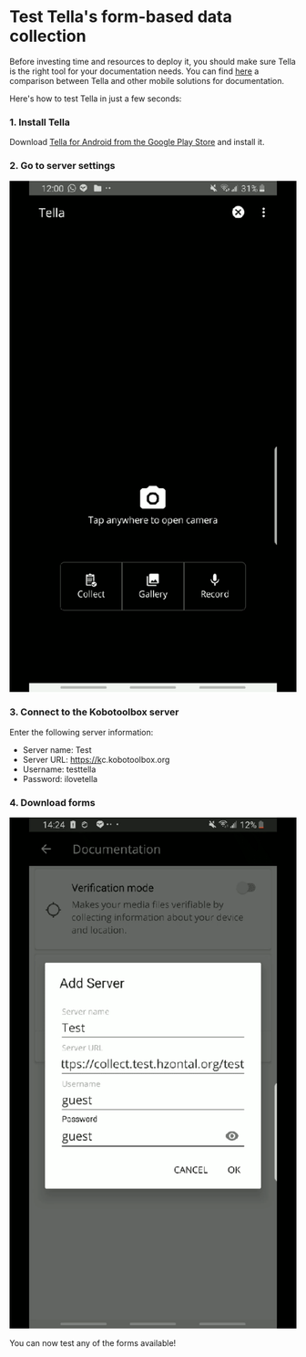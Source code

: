 # Test Tella's form-based data collection

Before investing time and resources to deploy it, you should make sure Tella is the right tool for your documentation needs. You can find [here](../more/faq/how-is-tella-different-from-other-documentation-apps.md) a comparison between Tella and other mobile solutions for documentation. 

Here's how to test Tella in just a few seconds:

### 1. Install Tella

Download [Tella for Android from the Google Play Store](https://play.google.com/store/apps/details?id=org.hzontal.tella) and install it.

### 2. Go to server settings

![ ](../.gitbook/assets/2019_04_16_12_12_09.gif)

### 3. Connect to the Kobotoolbox server

Enter the following server information:

* Server name: Test
* Server URL: [https://k](https://collect.test.hzontal.org/test)c.kobotoolbox.org
* Username: testtella
* Password: ilovetella

### 4. Download forms

![](../.gitbook/assets/2019_04_16_14_25_28.gif)

You can now test any of the forms available!



